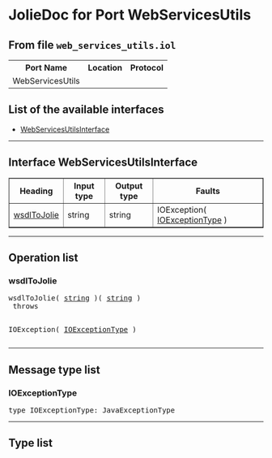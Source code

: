 <html>
<head></head><body>
<h1>JolieDoc for Port WebServicesUtils</h1>
<h2>From file <code>web_services_utils.iol
</code></h2>
<table>
<tr>
<th>Port Name</th>
<th>Location</th>
<th>Protocol</th>
</tr>
<tr>
<td>WebServicesUtils</td>
<td></td>
<td></td>
</tr>
</table>
<h2>List of the available interfaces</h2>
<ul>
<li><a href="#WebServicesUtilsInterface">WebServicesUtilsInterface </a>
</ul>
<hr>
<h2 id=WebServicesUtilsInterface>Interface WebServicesUtilsInterface</h2>
<a name="WebServicesUtilsInterface"></a>
<table border="1">
<tr>
<th>Heading</th>
<th>Input type</th>
<th>Output type</th>
<th>Faults</th>
</tr>
<tr>
<td><a href="#wsdlToJolie">wsdlToJolie</a></td>
<td>string<br /></td>
<td>string<br /></td>
<td>
IOException( <a href="#IOExceptionType">IOExceptionType</a> )&nbsp;&nbsp;<br>
</td>
</tr>
</table>
<hr>
<h2>Operation list</h2>
<div class="operation-title"><a name="wsdlToJolie"></a><h3 id="wsdlToJolie">wsdlToJolie</h3></div>
<pre>wsdlToJolie( <a href="#string">string</a> )( <a href="#string">string</a> )
 throws

				
IOException( <a href="#IOExceptionType">IOExceptionType</a> )
</pre>
<hr>
<h2>Message type list</h2>
<a name="IOExceptionType"></a><h3 id="IOExceptionType">IOExceptionType</h3>
<pre lang="jolie">type IOExceptionType: JavaExceptionType</pre>
<hr>
<h2>Type list</h2>
</body>
</html>
